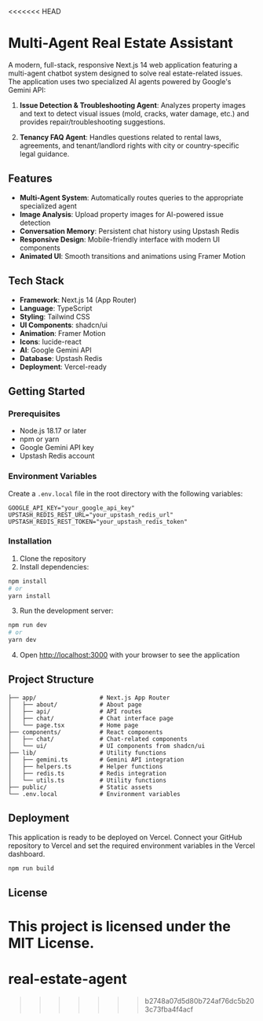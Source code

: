 <<<<<<< HEAD
# Multi-Agent Real Estate Assistant

A modern, full-stack, responsive Next.js 14 web application featuring a multi-agent chatbot system designed to solve real estate-related issues. The application uses two specialized AI agents powered by Google's Gemini API:

1. **Issue Detection & Troubleshooting Agent**: Analyzes property images and text to detect visual issues (mold, cracks, water damage, etc.) and provides repair/troubleshooting suggestions.

2. **Tenancy FAQ Agent**: Handles questions related to rental laws, agreements, and tenant/landlord rights with city or country-specific legal guidance.

## Features

- **Multi-Agent System**: Automatically routes queries to the appropriate specialized agent
- **Image Analysis**: Upload property images for AI-powered issue detection
- **Conversation Memory**: Persistent chat history using Upstash Redis
- **Responsive Design**: Mobile-friendly interface with modern UI components
- **Animated UI**: Smooth transitions and animations using Framer Motion

## Tech Stack

- **Framework**: Next.js 14 (App Router)
- **Language**: TypeScript
- **Styling**: Tailwind CSS
- **UI Components**: shadcn/ui
- **Animation**: Framer Motion
- **Icons**: lucide-react
- **AI**: Google Gemini API
- **Database**: Upstash Redis
- **Deployment**: Vercel-ready

## Getting Started

### Prerequisites

- Node.js 18.17 or later
- npm or yarn
- Google Gemini API key
- Upstash Redis account

### Environment Variables

Create a `.env.local` file in the root directory with the following variables:

```
GOOGLE_API_KEY="your_google_api_key"
UPSTASH_REDIS_REST_URL="your_upstash_redis_url"
UPSTASH_REDIS_REST_TOKEN="your_upstash_redis_token"
```

### Installation

1. Clone the repository
2. Install dependencies:

```bash
npm install
# or
yarn install
```

3. Run the development server:

```bash
npm run dev
# or
yarn dev
```

4. Open [http://localhost:3000](http://localhost:3000) with your browser to see the application

## Project Structure

```
├── app/                  # Next.js App Router
│   ├── about/            # About page
│   ├── api/              # API routes
│   ├── chat/             # Chat interface page
│   └── page.tsx          # Home page
├── components/           # React components
│   ├── chat/             # Chat-related components
│   └── ui/               # UI components from shadcn/ui
├── lib/                  # Utility functions
│   ├── gemini.ts         # Gemini API integration
│   ├── helpers.ts        # Helper functions
│   ├── redis.ts          # Redis integration
│   └── utils.ts          # Utility functions
├── public/               # Static assets
└── .env.local            # Environment variables
```

## Deployment

This application is ready to be deployed on Vercel. Connect your GitHub repository to Vercel and set the required environment variables in the Vercel dashboard.

```bash
npm run build
```

## License

This project is licensed under the MIT License.
=======
# real-estate-agent
>>>>>>> b2748a07d5d80b724af76dc5b203c73fba4f4acf

